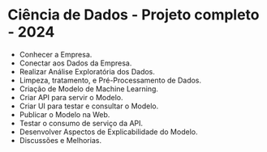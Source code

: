 # Ciência de Dados - Projeto completo - 2024
- Conhecer a Empresa.
- Conectar aos Dados da Empresa.
- Realizar Análise Exploratória dos Dados.
- Limpeza, tratamento, e Pré-Processamento de Dados.
- Criação de Modelo de Machine Learning.
- Criar API para servir o Modelo.
- Criar UI para testar e consultar o Modelo.
- Publicar o Modelo na Web.
- Testar o consumo de serviço da API.
- Desenvolver Aspectos de Explicabilidade do Modelo. 
- Discussões e Melhorias.
